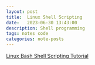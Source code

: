```yaml
---
layout: post
title:  Linux Shell Scripting
date:   2023-06-30 13:43:00
description: Shell programming
tags: notes code
categories: note-posts
---
```



<a href="https://bash.cyberciti.biz/guide/Main_Page">Linux Bash Shell Scripting Tutorial</a>
